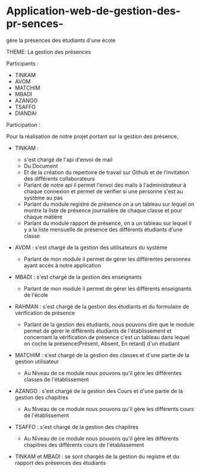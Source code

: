 # Application-web-de-gestion-des-pr-sences-
gère la présences des étudiants d'une école

THEME: La gestion des présences

Participants :

* TINKAM
* AVOM
* MATCHIM
* MBADI
* AZANGO
* TSAFFO
* DIANDAI

Participation :

Pour la réalisation de notre projet portant sur la gestion des présence,

 - TINKAM : 
	* s'est chargé de l'api d'envoi de mail
	* Du Document
	* Et de la création du repertoire de travail sur Github et de l'invitation des différents collaborateurs

	- Parlant de notre api il permet l'envoi des mails  à l'administrateur à chaque connexion et permet de verifier si une personne s'est au système au pas
	- Parlant du module registre de présence on a un tableau sur lequel on montre la liste de présence journalière de chaque classe et pour chaque matière
	- Parlant du module rapport de présence, on a un tableau sur lequel il y a la liste mensuelle de présence des différents étudiants d'une classe 


- AVOM : 
	s'est chargé de la gestion des utilisateurs du système
	* Parlant de mon module il permet de gérer les différentes personnes ayant accès à notre application 


- MBADI : 
	s'est chargé de la gestion des enseignants
	* Parlant de mon module il permet de gérer les différents enseignants de l'école


- RAHMAN : 
	s'est chargé de la gestion des étudiants et du formulaire de vérification de présence
	* Parlant de la gestion des étudiants, nous pouvons dire que le module permet de gérer le différents étudiants de l'établissement et concernant la vérification de présence c'est un tableau dans lequel on coche la présence(Présent, Absent, En retard) d'un étudiant


- MATCHIM : 
	s'est chargé de la gestion des classes et d'une partie de la gestion utilisateur
	* Au Niveau de ce module nous pouvons qu'il gère les différentes classes de l'établissement


- AZANGO : 
	s'est chargé de la gestion des Cours et d'une partie de la gestion des chapitres
	* Au Niveau de ce module nous pouvons qu'il gère les différents cours de l'établissement


- TSAFFO : 
	s'est chargé de la gestion des chapitres
	* Au Niveau de ce module nous pouvons qu'il gère les différents chapitres des différents cours de l'établissement


- TINKAM et MBADI : 
	se sont chargés de la gestion du registre et du rapport des présences des étudiants